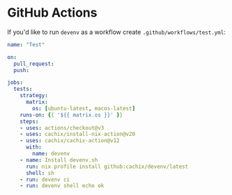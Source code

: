 # GitHub Actions

If you'd like to run `devenv` as a workflow create `.github/workflows/test.yml`:

```yaml
name: "Test"

on:
  pull_request:
  push:

jobs:
  tests:
    strategy:
      matrix:
        os: [ubuntu-latest, macos-latest]
    runs-on: {{ '${{ matrix.os }}' }}
    steps:
    - uses: actions/checkout@v3
    - uses: cachix/install-nix-action@v20
    - uses: cachix/cachix-action@v12
      with:
        name: devenv
    - name: Install devenv.sh
      run: nix profile install github:cachix/devenv/latest
      shell: sh
    - run: devenv ci
    - run: devenv shell echo ok
```
